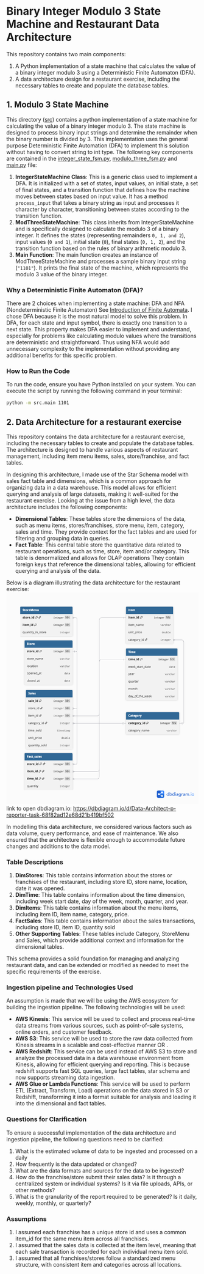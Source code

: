 # Binary Integer Modulo 3 State Machine and Restaurant Data Architecture
This repository contains two main components:
1. A Python implementation of a state machine that calculates the value of a binary integer modulo 3 using a Deterministic Finite Automaton (DFA).
2. A data architecture design for a restaurant exercise, including the necessary tables to create and populate the database tables.

## 1. Modulo 3 State Machine
This directory ([src](src)) contains a python implementation of a state machine for calculating the value of a binary integer modulo 3. The state machine is designed to process binary input strings and determine the remainder when the binary number is divided by 3. 
This implementation uses the general purpose Deterministic Finite Automation (DFA) to implement this solution without having to convert string to int type.
The following key components are contained in the [integer_state_fsm.py](src/integer_state_fsm.py), [modulo_three_fsm.py](src/modulo_three_fsm.py) and [main.py](src/main.py) file:
1. **IntegerStateMachine Class**: This is a generic class used to implement a DFA. It is initialized with a set of states, input values, an initial state, a set of final states, and a transition function that defines how the machine moves between states based on input value. It has a method `process_input` that takes a binary string as input and processes it character by character, transitioning between states according to the transition function.
2. **ModThreeStateMachine**: This class inherits from IntegerStateMachine and is specifically designed to calculate the modulo 3 of a binary integer. It defines the states (representing remainders `0, 1, and 2`), input values (`0 and 1`), initial state (`0`), final states (`0, 1, 2`), and the transition function based on the rules of binary arithmetic modulo 3.
3. **Main Function**: The main function creates an instance of ModThreeStateMachine and processes a sample binary input string (`"1101"`). It prints the final state of the machine, which represents the modulo 3 value of the binary integer.

### Why a Deterministic Finite Automaton (DFA)?
There are 2 choices when implementing a state machine: DFA and NFA (Nondeterministic Finite Automaton) See [Introduction of Finite Automata](https://www.geeksforgeeks.org/theory-of-computation/introduction-of-finite-automata/).
I chose DFA because it is the most natural model to solve this problem. In DFA, for each state and input symbol, there is exactly one transition to a next state. This property makes DFA easier to implement and understand, especially for problems like calculating modulo values where the transitions are deterministic and straightforward. Thus using NFA would add unnecessary complexity to the implementation without providing any additional benefits for this specific problem.

### How to Run the Code
To run the code, ensure you have Python installed on your system. You can execute the script by running the following command in your terminal:
```bash
python -m src.main 1101
```

## 2. Data Architecture for a restaurant exercise
This repository contains the data architecture for a restaurant exercise, including the necessary tables to create and populate the database tables.
The architecture is designed to handle various aspects of restaurant management, including item menu items, sales, store/franchise, and fact tables.

In designing this architecture, I made use of the Star Schema model with sales fact table and dimensions, which is a common approach for organizing data in a data warehouse. This model allows for efficient querying and analysis of large datasets, making it well-suited for the restaurant exercise.
Looking at the issue from a high level, the data architecture includes the following components:
- **Dimensional Tables**: These tables store the dimensions of the data, such as menu items, stores/franchises, store menu, item, category, sales and time. They provide context for the fact tables and are used for filtering and grouping data in queries.
- **Fact Table**: This central table store the quantitative data related to restaurant operations, such as time, store, item and/or category. This table is denormalized and allows for OLAP operations They contain foreign keys that reference the dimensional tables, allowing for efficient querying and analysis of the data.

Below is a diagram illustrating the data architecture for the restaurant exercise:
![Data Architecture Diagram](data_architecture/Data%20Architect%201.png)
link to open dbdiagram.io: https://dbdiagram.io/d/Data-Architect-p-reporter-task-68f82ad12e68d21b419bf502

In modelling this data architecture, we considered various factors such as data volume, query performance, and ease of maintenance. We also ensured that the architecture is flexible enough to accommodate future changes and additions to the data model.
### Table Descriptions
1. **DimStores**: This table contains information about the stores or franchises of the restaurant, including store ID, store name, location, date it was opened.
2. **DimTime**: This table contains information about the time dimension, including week start date, day of the week, month, quarter, and year.
3. **DimItems**: This table contains information about the menu items, including item ID, item name, category, price.
4. **FactSales**: This table contains information about the sales transactions, including store ID, item ID, quantity sold
5. **Other Supporting Tables**: These tables include Category, StoreMenu and Sales, which provide additional context and information for the dimensional tables.

This schema provides a solid foundation for managing and analyzing restaurant data, and can be extended or modified as needed to meet the specific requirements of the exercise.

### Ingestion pipeline and Technologies Used
An assumption is made that we will be using the AWS ecosystem for building the ingestion pipeline. The following technologies will be used:
- **AWS Kinesis**: This service will be used to collect and process real-time data streams from various sources, such as point-of-sale systems, online orders, and customer feedback.
- **AWS S3**: This service will be used to store the raw data collected from Kinesis streams in a scalable and cost-effective manner OR .
- **AWS Redshift**: This service can be used instead of AWS S3 to store and analyze the processed data in a data warehouse environment from Kinesis, allowing for efficient querying and reporting. This is because redshift supports fast SQL queries, large fact tables, star schema and now supports streaming data ingestion.
- **AWS Glue or Lambda Functions**: This service will be used to perform ETL (Extract, Transform, Load) operations on the data stored in S3 or Redshift, transforming it into a format suitable for analysis and loading it into the dimensional and fact tables.

### Questions for Clarification
To ensure a successful implementation of the data architecture and ingestion pipeline, the following questions need to be clarified:
1. What is the estimated volume of data to be ingested and processed on a daily
2. How frequently is the data updated or changed?
3. What are the data formats and sources for the data to be ingested?
4. How do the franchise/store submit their sales data? Is it through a centralized system or individual systems? Is it via file uploads, APIs, or other methods?
5. What is the granularity of the report required to be generated? Is it daily, weekly, monthly, or quarterly?

### Assumptions
1. I assumed each franchise has a unique store id and uses a common item_id for the same menu item across all franchises.
2. I assumed that the sales data is collected at the item level, meaning that each sale transaction is recorded for each individual menu item sold.
3. I assumed that all franchises/stores follow a standardized menu structure, with consistent item and categories across all locations.

